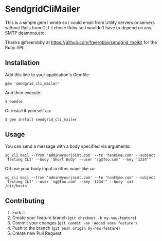 # SendgridCliMailer

This is a simple gem I wrote so I could email from Utility servers or
servers without Rails from CLI. I chose Ruby so I wouldn't have to
depend on any SMTP deamons,etc.

Thanks @freerobby at https://github.com/freerobby/sendgrid_toolkit for
the Ruby API.

## Installation

Add this line to your application's Gemfile:

    gem 'sendgrid_cli_mailer'

And then execute:

    $ bundle

Or install it yourself as:

    $ gem install sendgrid_cli_mailer

## Usage

You can send a message with a body specified via arguments:

    sg_cli mail --from 'admin@yourjoint.com' --to 'hank@me.com' --subject 'Testing CLI' --body 'Short Body' --user 'sg@foo.com' --key '1234'" 

OR use your body input in other ways like so:

    sg_cli mail --from 'admin@yourjoint.com' --to 'hank@me.com' --subject 'Testing CLI' --user 'sg@foo.com' --key '1234'" --body `cat /etc/hosts`


## Contributing

1. Fork it
2. Create your feature branch (`git checkout -b my-new-feature`)
3. Commit your changes (`git commit -am 'Added some feature'`)
4. Push to the branch (`git push origin my-new-feature`)
5. Create new Pull Request
